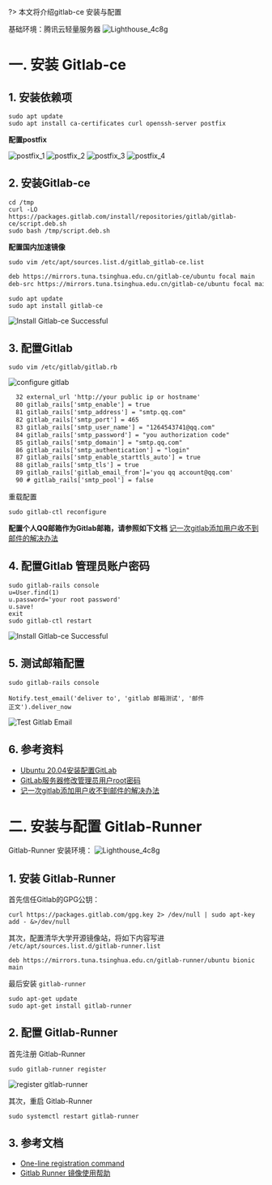 ?> 本文将介绍gitlab-ce 安装与配置

基础环境：腾讯云轻量服务器
![Lighthouse_4c8g](./images/tencent-lighthouse-4c8g.png)


# 一. 安装 Gitlab-ce

## 1. 安装依赖项
```shell
sudo apt update
sudo apt install ca-certificates curl openssh-server postfix
```

**配置postfix**

![postfix_1](./images/postfix_1.png)
![postfix_2](./images/postfix_2.png)
![postfix_3](./images/postfix_3.png)
![postfix_4](./images/postfix_4.png)
## 2. 安装Gitlab-ce

```shell
cd /tmp
curl -LO https://packages.gitlab.com/install/repositories/gitlab/gitlab-ce/script.deb.sh
sudo bash /tmp/script.deb.sh
```

**配置国内加速镜像**

```shell
sudo vim /etc/apt/sources.list.d/gitlab_gitlab-ce.list
```

```txt
deb https://mirrors.tuna.tsinghua.edu.cn/gitlab-ce/ubuntu focal main
deb-src https://mirrors.tuna.tsinghua.edu.cn/gitlab-ce/ubuntu focal main
```

```shell
sudo apt update
sudo apt install gitlab-ce
```

![Install Gitlab-ce Successful](./images/install_gitlab_ce_successful.png)

## 3. 配置Gitlab

```shell
sudo vim /etc/gitlab/gitlab.rb
```

![configure gitlab](./images/gitlab_configurable.png)

```txt
  32 external_url 'http://your public ip or hostname'
  80 gitlab_rails['smtp_enable'] = true
  81 gitlab_rails['smtp_address'] = "smtp.qq.com"
  82 gitlab_rails['smtp_port'] = 465
  83 gitlab_rails['smtp_user_name'] = "1264543741@qq.com"
  84 gitlab_rails['smtp_password'] = "you authorization code"
  85 gitlab_rails['smtp_domain'] = "smtp.qq.com"
  86 gitlab_rails['smtp_authentication'] = "login"
  87 gitlab_rails['smtp_enable_starttls_auto'] = true
  88 gitlab_rails['smtp_tls'] = true
  89 gitlab_rails['gitlab_email_from']='you qq account@qq.com'
  90 # gitlab_rails['smtp_pool'] = false
```

重载配置

```shell
sudo gitlab-ctl reconfigure
```

**配置个人QQ邮箱作为Gitlab邮箱，请参照如下文档**
[记一次gitlab添加用户收不到邮件的解决办法](https://cloud.tencent.com/developer/article/1111933)


## 4. 配置Gitlab 管理员账户密码

```shell
sudo gitlab-rails console
u=User.find(1)
u.password='your root password'
u.save!
exit
sudo gitlab-ctl restart
```

![Install Gitlab-ce Successful](./images/reset_root_password.png)

## 5. 测试邮箱配置

```shell
sudo gitlab-rails console

Notify.test_email('deliver to', 'gitlab 邮箱测试', '邮件
正文').deliver_now
```

![Test Gitlab Email](./images/configre_email.png)

## 6. 参考资料

- [Ubuntu 20.04安装配置GitLab](https://blog.csdn.net/qq_35844177/article/details/106876923)
- [GitLab服务器修改管理员用户root密码](https://blog.csdn.net/w544924116/article/details/118876468)
- [记一次gitlab添加用户收不到邮件的解决办法](https://cloud.tencent.com/developer/article/1111933)

# 二. 安装与配置 Gitlab-Runner

Gitlab-Runner 安装环境：
![Lighthouse_4c8g](./images/tencent-lighthouse-2c4g.png)
## 1. 安装 Gitlab-Runner

首先信任Gitlab的GPG公钥：

```shell
curl https://packages.gitlab.com/gpg.key 2> /dev/null | sudo apt-key add - &>/dev/null
```

其次，配置清华大学开源镜像站，将如下内容写进 `/etc/apt/sources.list.d/gitlab-runner.list`

```shell
deb https://mirrors.tuna.tsinghua.edu.cn/gitlab-runner/ubuntu bionic main
```

最后安装 `gitlab-runner`

```shell
sudo apt-get update
sudo apt-get install gitlab-runner
```

## 2. 配置 Gitlab-Runner

首先注册 Gitlab-Runner

```shell
sudo gitlab-runner register
```

![register gitlab-runner](./images/gitlab-runner-register.png)

其次，重启 Gitlab-Runner

```shell
sudo systemctl restart gitlab-runner
```
## 3. 参考文档

- [One-line registration command](https://docs.gitlab.com/runner/register/)
- [Gitlab Runner 镜像使用帮助](https://mirrors.tuna.tsinghua.edu.cn/help/gitlab-runner/)

